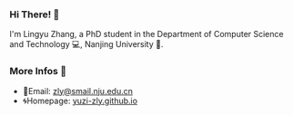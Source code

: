 ### Hi There! 👋 
I'm Lingyu Zhang, a PhD student in the Department of Computer Science and Technology 💻, Nanjing University 🐳.

<!-- ![Lingyu's GitHub stats](https://github-readme-stats.vercel.app/api?username=yuzi-zly&count_private=true) -->

### More Infos 📖

- 📧Email: zly@smail.nju.edu.cn
- 🌀Homepage: [yuzi-zly.github.io](https://yuzi-zly.github.io/)
